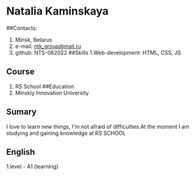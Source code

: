 # Natalia Kaminskaya
##Contacts:
1. Minsk, Belarus
2. e-mail: ntk_group@mail.ru
3. github: NTS-062022
##Skills
1.Web-development: HTML, CSS, JS
## Course
1. RS School
##Education
1. Minskiy Innovation University
## Sumary
I love to learn new things, I'm not afraid of difficulties.At the moment I am studying and gaining knowledge at RS SCHOOL

## English 
1.level - A1 (learning)
